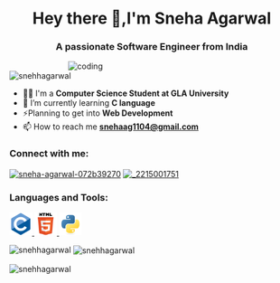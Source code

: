 <h1 align="center">Hey there 👋,I'm Sneha Agarwal</h1>
<h3 align="center">A passionate Software Engineer from India</h3>

<img align="right" alt="coding" width="400" src="https://user-images.githubusercontent.com/59734313/157189039-c09b3e38-9f42-42c0-ab54-14f1574190a7.gif"/>

<p align="left"> <img src="https://komarev.com/ghpvc/?username=snehhagarwal&label=Profile%20views&color=0e75b6&style=flat" alt="snehhagarwal" /> </p>

- 🙋‍♀️ I'm a **Computer Science Student at GLA University**
- 🌱 I’m currently learning **C language**
- ⚡Planning to get into **Web Development**
- 📫 How to reach me **snehaag1104@gmail.com**

<h3 align="left">Connect with me:</h3>
<p align="left">
<a href="https://linkedin.com/in/sneha-agarwal-072b39270" target="blank"><img align="center" src="https://raw.githubusercontent.com/rahuldkjain/github-profile-readme-generator/master/src/images/icons/Social/linked-in-alt.svg" alt="sneha-agarwal-072b39270" height="30" width="40" /></a>
<a href="https://www.hackerrank.com/_2215001751" target="blank"><img align="center" src="https://raw.githubusercontent.com/rahuldkjain/github-profile-readme-generator/master/src/images/icons/Social/hackerrank.svg" alt="_2215001751" height="30" width="40" /></a>
</p>

<h3 align="left">Languages and Tools:</h3>
<p align="left"> <a href="https://www.cprogramming.com/" target="_blank" rel="noreferrer"> <img src="https://raw.githubusercontent.com/devicons/devicon/master/icons/c/c-original.svg" alt="c" width="40" height="40"/> </a> <a href="https://www.w3.org/html/" target="_blank" rel="noreferrer"> <img src="https://raw.githubusercontent.com/devicons/devicon/master/icons/html5/html5-original-wordmark.svg" alt="html5" width="40" height="40"/> </a> <a href="https://www.python.org" target="_blank" rel="noreferrer"> <img src="https://raw.githubusercontent.com/devicons/devicon/master/icons/python/python-original.svg" alt="python" width="40" height="40"/> </a> </p>

<p><img align="left" src="https://github-readme-stats.vercel.app/api/top-langs?username=snehhagarwal&show_icons=true&locale=en&layout=compact" alt="snehhagarwal" /></p>

<p>&nbsp;<img align="center" src="https://github-readme-stats.vercel.app/api?username=snehhagarwal&show_icons=true&locale=en" alt="snehhagarwal" /></p>

<p><img align="center" src="https://github-readme-streak-stats.herokuapp.com/?user=snehhagarwal&" alt="snehhagarwal" /></p>

